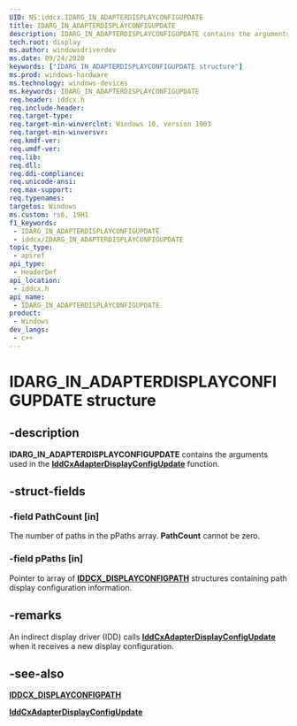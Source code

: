 ```yaml
---
UID: NS:iddcx.IDARG_IN_ADAPTERDISPLAYCONFIGUPDATE
title: IDARG_IN_ADAPTERDISPLAYCONFIGUPDATE
description: IDARG_IN_ADAPTERDISPLAYCONFIGUPDATE contains the arguments used in the IddCxAdapterDisplayConfigUpdate function.
tech.root: display
ms.author: windowsdriverdev
ms.date: 09/24/2020
keywords: ["IDARG_IN_ADAPTERDISPLAYCONFIGUPDATE structure"]
ms.prod: windows-hardware
ms.technology: windows-devices
ms.keywords: IDARG_IN_ADAPTERDISPLAYCONFIGUPDATE
req.header: iddcx.h
req.include-header: 
req.target-type: 
req.target-min-winverclnt: Windows 10, version 1903
req.target-min-winversvr: 
req.kmdf-ver: 
req.umdf-ver: 
req.lib: 
req.dll: 
req.ddi-compliance: 
req.unicode-ansi: 
req.max-support: 
req.typenames: 
targetos: Windows
ms.custom: rs6, 19H1
f1_keywords:
 - IDARG_IN_ADAPTERDISPLAYCONFIGUPDATE
 - iddcx/IDARG_IN_ADAPTERDISPLAYCONFIGUPDATE
topic_type:
 - apiref
api_type:
 - HeaderDef
api_location:
 - iddcx.h
api_name:
 - IDARG_IN_ADAPTERDISPLAYCONFIGUPDATE
product:
 - Windows
dev_langs:
 - c++
---
```


# IDARG_IN_ADAPTERDISPLAYCONFIGUPDATE structure

## -description

**IDARG_IN_ADAPTERDISPLAYCONFIGUPDATE** contains the arguments used in the [**IddCxAdapterDisplayConfigUpdate**](nf-iddcx-iddcxadapterdisplayconfigupdate.md)
 function.

## -struct-fields

### -field PathCount [in]

The number of paths in the pPaths array. **PathCount** cannot be zero.

### -field pPaths [in]

Pointer to array of [**IDDCX_DISPLAYCONFIGPATH**](ns-iddcx-iddcx_displayconfigpath.md) structures containing path display configuration information.

## -remarks

An indirect display driver (IDD) calls [**IddCxAdapterDisplayConfigUpdate**](nf-iddcx-iddcxadapterdisplayconfigupdate.md) when it receives a new display configuration.

## -see-also

[**IDDCX_DISPLAYCONFIGPATH**](ns-iddcx-iddcx_displayconfigpath.md)

[**IddCxAdapterDisplayConfigUpdate**](nf-iddcx-iddcxadapterdisplayconfigupdate.md)
